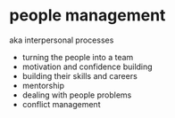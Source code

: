 # people management

aka interpersonal processes


* turning the people into a team
* motivation and confidence building
* building their skills and careers
* mentorship
* dealing with people problems
* conflict management
